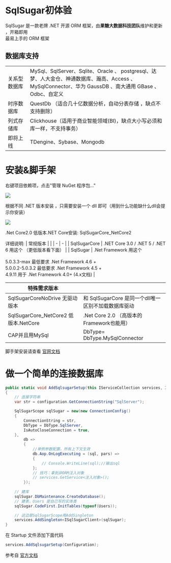 # SqlSugar初体验

SqlSugar 是一款老牌 .NET 开源 ORM 框架，由**果糖大数据科技团队**维护和更新 ，开箱即用  
最易上手的 ORM 框架 

## 数据库支持
|   |   |
| - | - |
| 关系型数据库 | MySql、SqlServer、Sqlite、Oracle 、 postgresql、达梦、人大金仓、神通数据库、瀚高、Access 、<br>MySqlConnector、华为 GaussDB 、南大通用 GBase 、Odbc、自定义 |
| 时序数据库 | QuestDb （适合几十亿数据分析，自动分表存储 ，缺点不支持删除） |
| 列式存储库 | Clickhouse（适用于商业智能领域(BI)，缺点大小写必须和库一样，不支持事务） |
| 即将上线 | TDengine、Sybase、Mongodb |



# 安装&脚手架
右键项目依赖项，点击"管理 NuGet 程序包..."

![](../imgs/install_SqlSugar.png)

根据不同 .NET 版本安装 ，只需要安装一个 dll 即可（用到什么功能缺什么dll会提示你安装）

![](../imgs/install_SqlSugar_1.png)


.Net Core2.0
低版本.NET Core安装: SqlSugarCore_NetCore2


详细说明:
| 常规版本  |   |
| - | - |
| SqlSugarCore | .NET Core 3.0 / .NET 5 / .NET 6 用这个  （更低版本看下面） |
| SqlSugar  | .Net Framework  用这个<br><br>5.0.3.3-max  最低要求 .Net Framework 4.6 + <br> 5.0.0.2-5.0.3.2 最低要求 .Net Framework 4.5  + <br> 4.9.11 用于  .Net Framework 4.0+ (4.x文档) |

| 特殊需求版本  |   |
| - | - |
| SqlSugarCoreNoDrive 无驱动版本 | 和 SqlSugarCore 是同一个dll唯一区别不加载数据库驱动 |
| SqlSugarCore_NetCore2  低版本.NetCore  | .Net  Core 2.0 （高版本的Framework也能用） |
| CAP并且用MySql | DbType= DbType.MySqlConnector |

脚手架安装请查看 [官网文档](https://www.donet5.com/Home/Doc?typeId=1226)


# 做一个简单的连接数据库

``` cs
public static void AddSqlsugarSetup(this IServiceCollection services, IConfiguration configuration)
{
    // 连接字符串
    var str = configuration.GetConnectionString("SqlServer");

    SqlSugarScope sqlSugar = new(new ConnectionConfig()
    {
        ConnectionString = str,
        DbType = DbType.SqlServer,
        IsAutoCloseConnection = true,
    },
        db =>
        {
            //单例参数配置，所有上下文生效
            db.Aop.OnLogExecuting = (sql, pars) =>
            {
                // Console.WriteLine(sql);//输出sql
            };
            // 技巧：拿到非ORM注入对象
            // services.GetService<注入对象>();
        });
    
    // 建库
    sqlSugar.DbMaintenance.CreateDatabase();
    // 建表，Users 是自己写的实体类
    sqlSugar.CodeFirst.InitTables(typeof(Users));

    // 这边是SqlSugarScope用AddSingleton
    services.AddSingleton<ISqlSugarClient>(sqlSugar);
}
```

在 Startup 文件添加下面代码
``` cs
services.AddSqlsugarSetup(Configuration);
```

参考自 [官方文档](https://www.donet5.com/Home/Doc?typeId=1206)